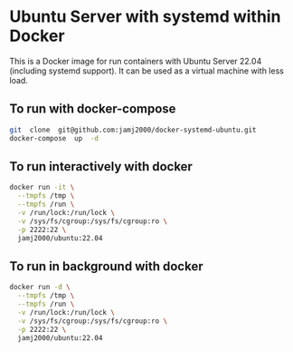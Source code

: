 # Ubuntu Server with systemd within Docker

This is a Docker image for run containers with Ubuntu Server 22.04 (including systemd support).
It can be used as a virtual machine with less load.


## To run with docker-compose

```sh
git  clone  git@github.com:jamj2000/docker-systemd-ubuntu.git
docker-compose  up  -d
```

## To run interactively with docker

```sh
docker run -it \
  --tmpfs /tmp \
  --tmpfs /run \
  -v /run/lock:/run/lock \
  -v /sys/fs/cgroup:/sys/fs/cgroup:ro \
  -p 2222:22 \
  jamj2000/ubuntu:22.04
```

## To run in background with docker

```sh
docker run -d \
  --tmpfs /tmp \
  --tmpfs /run \
  -v /run/lock:/run/lock \
  -v /sys/fs/cgroup:/sys/fs/cgroup:ro \
  -p 2222:22 \
  jamj2000/ubuntu:22.04
```
